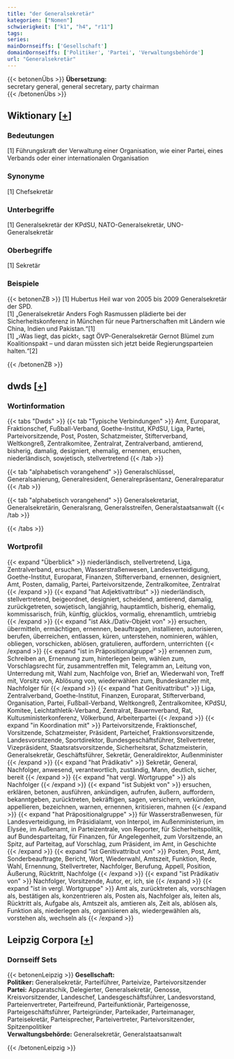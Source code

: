```yaml
---
title: "der Generalsekretär"
kategorien: ["Nomen"]
schwierigkeit: ["k1", "h4", "r11"]
tags:
series:
mainDornseiffs: ['Gesellschaft']
domainDornseiffs: ['Politiker', 'Partei', 'Verwaltungsbehörde']
url: "Generalsekretär"
---
```


{{< betonenÜbs >}}
**Übersetzung:**  
secretary general, general secretary, party chairman  
{{< /betonenÜbs >}}

## Wiktionary [[+](https://de.wiktionary.org/wiki/Generalsekretär)]

### Bedeutungen
[1] Führungskraft der Verwaltung einer Organisation, wie einer Partei, eines Verbands oder einer internationalen Organisation  

### Synonyme
[1] Chefsekretär  

### Unterbegriffe
[1] Generalsekretär der KPdSU, NATO-Generalsekretär, UNO-Generalsekretär  

### Oberbegriffe
[1] Sekretär  

### Beispiele
{{< betonenZB >}}
[1] Hubertus Heil war von 2005 bis 2009 Generalsekretär der SPD.  
[1] „Generalsekretär Anders Fogh Rasmussen plädierte bei der Sicherheitskonferenz in München für neue Partnerschaften mit Ländern wie China, Indien und Pakistan.“[1]  
[1] „›Was liegt, das pickt‹, sagt ÖVP-Generalsekretär Gernot Blümel zum Koalitionspakt – und daran müssten sich jetzt beide Regierungsparteien halten.“[2]  

{{< /betonenZB >}}


## dwds [[+](https://www.dwds.de/wb/Generalsekretär)]

### Wortinformation
{{< tabs "Dwds" >}}
{{< tab "Typische Verbindungen" >}}
Amt, Europarat, Fraktionschef, Fußball-Verband, Goethe-Institut, KPdSU, Liga, Partei, Parteivorsitzende, Post, Posten, Schatzmeister, Stifterverband, Weltkongreß, Zentralkomitee, Zentralrat, Zentralverband, amtierend, bisherig, damalig, designiert, ehemalig, ernennen, ersuchen, niederländisch, sowjetisch, stellvertretend
{{< /tab >}}

{{< tab "alphabetisch vorangehend" >}}
Generalschlüssel, Generalsanierung, Generalresident, Generalrepräsentanz, Generalreparatur
{{< /tab >}}

{{< tab "alphabetisch vorangehend" >}}
Generalsekretariat, Generalsekretärin, Generalsrang, Generalsstreifen, Generalstaatsanwalt
{{< /tab >}}

{{< /tabs >}}

### Wortprofil
{{< expand "Überblick" >}} niederländisch, stellvertretend, Liga, Zentralverband, ersuchen, Wasserstraßenwesen, Landesverteidigung, Goethe-Institut, Europarat, Finanzen, Stifterverband, ernennen, designiert, Amt, Posten, damalig, Partei, Parteivorsitzende, Zentralkomitee, Zentralrat {{< /expand >}}
{{< expand "hat Adjektivattribut" >}} niederländisch, stellvertretend, beigeordnet, designiert, scheidend, amtierend, damalig, zurückgetreten, sowjetisch, langjährig, hauptamtlich, bisherig, ehemalig, kommissarisch, früh, künftig, glücklos, vormalig, ehrenamtlich, umtriebig {{< /expand >}}
{{< expand "ist Akk./Dativ-Objekt von" >}} ersuchen, übermitteln, ermächtigen, ernennen, beauftragen, installieren, autorisieren, berufen, überreichen, entlassen, küren, unterstehen, nominieren, wählen, obliegen, vorschicken, ablösen, gratulieren, auffordern, unterrichten {{< /expand >}}
{{< expand "ist in Präpositionalgruppe" >}} ernennen zum, Schreiben an, Ernennung zum, hinterlegen beim, wählen zum, Vorschlagsrecht für, zusammentreffen mit, Telegramm an, Leitung von, Unterredung mit, Wahl zum, Nachfolge von, Brief an, Wiederwahl von, Treff mit, Vorsitz von, Ablösung von, wiederwählen zum, Bundeskanzler mit, Nachfolger für {{< /expand >}}
{{< expand "hat Genitivattribut" >}} Liga, Zentralverband, Goethe-Institut, Finanzen, Europarat, Stifterverband, Organisation, Partei, Fußball-Verband, Weltkongreß, Zentralkomitee, KPdSU, Komitee, Leichtathletik-Verband, Zentralrat, Bauernverband, Rat, Kultusministerkonferenz, Völkerbund, Arbeiterpartei {{< /expand >}}
{{< expand "in Koordination mit" >}} Parteivorsitzende, Fraktionschef, Vorsitzende, Schatzmeister, Präsident, Parteichef, Fraktionsvorsitzende, Landesvorsitzende, Sportdirektor, Bundesgeschäftsführer, Stellvertreter, Vizepräsident, Staatsratsvorsitzende, Sicherheitsrat, Schatzmeisterin, Generalsekretär, Geschäftsführer, Sekretär, Generaldirektor, Außenminister {{< /expand >}}
{{< expand "hat Prädikativ" >}} Sekretär, General, Nachfolger, anwesend, verantwortlich, zuständig, Mann, deutlich, sicher, bereit {{< /expand >}}
{{< expand "hat vergl. Wortgruppe" >}} als Nachfolger {{< /expand >}}
{{< expand "ist Subjekt von" >}} ersuchen, erklären, betonen, ausführen, ankündigen, aufrufen, äußern, auffordern, bekanntgeben, zurücktreten, bekräftigen, sagen, versichern, verkünden, appellieren, bezeichnen, warnen, ernennen, kritisieren, mahnen {{< /expand >}}
{{< expand "hat Präpositionalgruppe" >}} für Wasserstraßenwesen, für Landesverteidigung, im Präsidialamt, von Interpol, im Außenministerium, im Elysée, im Außenamt, in Parteizentrale, von Reporter, für Sicherheitspolitik, auf Bundesparteitag, für Finanzen, für Angelegenheit, zum Vorsitzende, an Spitz, auf Parteitag, auf Vorschlag, zum Präsident, im Amt, in Geschichte {{< /expand >}}
{{< expand "ist Genitivattribut von" >}} Posten, Post, Amt, Sonderbeauftragte, Bericht, Wort, Wiederwahl, Amtszeit, Funktion, Rede, Wahl, Ernennung, Stellvertreter, Nachfolger, Berufung, Appell, Position, Äußerung, Rücktritt, Nachfolge {{< /expand >}}
{{< expand "ist Prädikativ von" >}} Nachfolger, Vorsitzende, Autor, er, ich, sie {{< /expand >}}
{{< expand "ist in vergl. Wortgruppe" >}} Amt als, zurücktreten als, vorschlagen als, bestätigen als, konzentrieren als, Posten als, Nachfolger als, leiten als, Rücktritt als, Aufgabe als, Amtszeit als, amtieren als, Zeit als, ablösen als, Funktion als, niederlegen als, organisieren als, wiedergewählen als, vorstehen als, wechseln als {{< /expand >}}

## Leipzig Corpora [[+](https://corpora.uni-leipzig.de/en/res?word=Generalsekretär&corpusId=deu_newscrawl-public_2018)]

### Dornseiff Sets
{{< betonenLeipzig >}}
**Gesellschaft:**  
**Politiker:** Generalsekretär, Parteiführer, Parteivize, Parteivorsitzender  
**Partei:** Apparatschik, Delegierter, Generalsekretär, Genosse, Kreisvorsitzender, Landeschef, Landesgeschäftsführer, Landesvorstand, Parteienvertreter, Parteifreund, Parteifunktionär, Parteigenosse, Parteigeschäftsführer, Parteigründer, Parteikader, Parteimanager, Parteisekretär, Parteisprecher, Parteivertreter, Parteivorsitzender, Spitzenpolitiker  
**Verwaltungsbehörde:** Generalsekretär, Generalstaatsanwalt  

{{< /betonenLeipzig >}}
